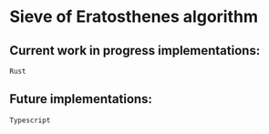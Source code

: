 # Sieve of Eratosthenes algorithm

## Current work in progress implementations: 
`Rust`

## Future implementations:
`Typescript`
